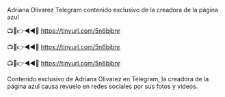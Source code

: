 Adriana Olivarez Telegram contenido exclusivo de la creadora de la página azul

📺📱👉◄◄🔴  https://tinyurl.com/5n6bjbnr

📺📱👉◄◄🔴  https://tinyurl.com/5n6bjbnr

📺📱👉◄◄🔴  https://tinyurl.com/5n6bjbnr

Contenido exclusivo de Adriana Olivarez en Telegram, la creadora de la página azul causa revuelo en redes sociales por sus fotos y videos.
